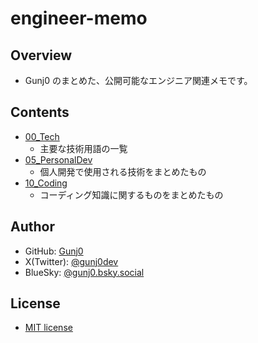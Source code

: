 # engineer-memo

## Overview

- Gunj0 のまとめた、公開可能なエンジニア関連メモです。

## Contents

- [00_Tech](./00_Tech/)
  - 主要な技術用語の一覧
- [05_PersonalDev](./05_PersonalDev/)
  - 個人開発で使用される技術をまとめたもの
- [10_Coding](./10_Coding/)
  - コーディング知識に関するものをまとめたもの

## Author

- GitHub: [Gunj0](https://github.com/Gunj0)
- X(Twitter): [@gunj0dev](https://x.com/gunj0dev)
- BlueSky: [@gunj0.bsky.social](https://bsky.app/profile/gunj0.bsky.social)

## License

- [MIT license](https://en.wikipedia.org/wiki/MIT_License)
